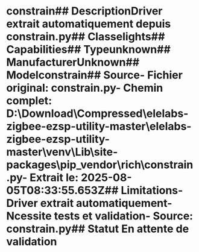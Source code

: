 # constrain##  DescriptionDriver extrait automatiquement depuis constrain.py##  Classelights##  Capabilities##  Typeunknown##  ManufacturerUnknown##  Modelconstrain##  Source- **Fichier original**: constrain.py- **Chemin complet**: D:\Download\Compressed\elelabs-zigbee-ezsp-utility-master\elelabs-zigbee-ezsp-utility-master\venv\Lib\site-packages\pip\_vendor\rich\constrain.py- **Extrait le**: 2025-08-05T08:33:55.653Z##  Limitations- Driver extrait automatiquement- Ncessite tests et validation- Source: constrain.py##  Statut En attente de validation